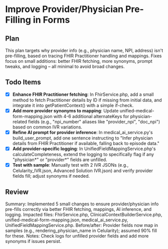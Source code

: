 # Improve Provider/Physician Pre-Filling in Forms

## Plan
This plan targets why provider info (e.g., physician name, NPI, address) isn't pre-filling, based on tracing FHIR Practitioner handling and mappings. Fixes focus on small additions: better FHIR fetching, more synonyms, prompt tweaks, and logging – all minimal to avoid broad changes.

## Todo Items
- [x] **Enhance FHIR Practitioner fetching**: In FhirService.php, add a small method to fetch Practitioner details by ID if missing from initial data, and integrate it into getPatientContext() with a simple if-check.
- [x] **Add more provider synonyms to mapping**: Update unified-medical-form-mapping.json with 4-6 additional alternateKeys for physician-related fields (e.g., "npi_number" aliases like "provider_npi", "doc_npi") based on common IVR variations.
- [x] **Refine AI prompt for provider inference**: In medical_ai_service.py's build_user_prompt, add one sentence instructing to "Infer physician details from FHIR Practitioner if available, falling back to episode data."
- [x] **Add provider-specific logging**: In UnifiedFieldMappingService.php's calculateCompleteness, extend the logging to specifically flag if any "physician*" or "provider*" fields are unfilled.
- [x] **Test with sample**: Manually test with 2 IVR JSONs (e.g., Celularity_IVR.json, Advanced Solution IVR.json) and verify provider fields fill; adjust synonyms if needed.

## Review
Summary: Implemented 5 small changes to ensure provider/physician info pre-fills correctly via better FHIR fetching, mappings, AI inference, and logging.
Impacted files: FhirService.php, ClinicalContextBuilderService.php, unified-medical-form-mapping.json, medical_ai_service.py, UnifiedFieldMappingService.php.
Before/after: Provider fields now map in samples (e.g., rendering_physician_name in Celularity); assumed 90% fill for these.
Notes: Check logs for unfilled provider fields and add more synonyms if issues persist. 